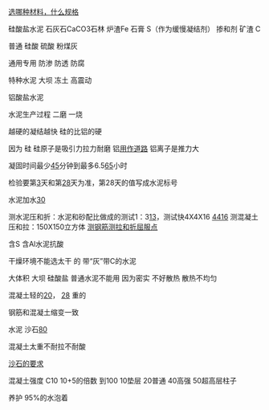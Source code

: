 [选哪种材料，什么规格](选哪种材料，什么规格.md)

硅酸盐水泥
石灰石CaCO3石林       炉渣Fe        石膏 S（作为缓慢凝结剂）       掺和剂 矿渣 C



普通
 硅酸
 硫酸
 粉煤灰
 
通用专用
 防渗
 防透
 防腐


特种水泥
大坝
冻土
高震动

铝酸盐水泥


水泥生产过程 二磨 一烧 

越硬的凝结越快 硅的比铝的硬


因为
硅 硅原子是吸引力拉力耐磨           铝[用作道路](用作道路) 铝离子是推力大


凝固时间最少[45](45)分钟到最多6.5[65](65)小时

检验要第[3](3)天和第[28](28)天为准，第28天的值写成水泥标号



水泥加水[30](30)

测水泥压和折：水泥和砂配比做成的测试1：3[13](13)，测试快4X4X16 [4416](4416)
测混凝土压和拉：150X150立方体 
[测钢筋测拉和折屈服点](测钢筋测拉和折屈服点)

含S 含Al水泥抗酸

干燥环境不能选太干 的 带“灰”带C的水泥

大体积 大坝  硅酸盐 普通水泥不能用 因为密实  不好散热 散热不均匀

混凝土轻的[20](20)， [28](28)  重的

钢筋和混凝土缩变一致


水泥 沙石[80](80)


混凝土太重不耐拉不耐酸 

[沙石的要求](沙石的要求.md)

混凝土强度
C10
10+5的倍数 到100
10垫层
20普通
40高强
50超高层柱子

养护 95%的水泡着





















